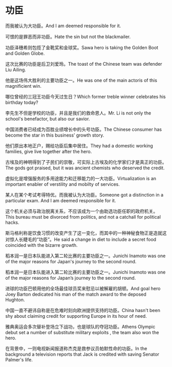 # 功臣

<p><span class="chinese">而我被认为大功臣。</span><span class="english">And I am deemed responsible for it.</span></p>

<p><span class="chinese">可恨的是罪恶而非功臣。</span><span class="english">Hate the sin but not the blackmailer.</span></p>

<p><span class="chinese">功臣泽穗希则包揽了金靴奖和金球奖。</span><span class="english">Sawa hero is taking the Golden Boot and Golden Globe.</span></p>

<p><span class="chinese">这次比赛的功臣是后卫刘爱玲。</span><span class="english">The toast of the Chinese team was defender Liu Ailing.</span></p>

<p><span class="chinese">他是这场伟大胜利的主要功臣之一。</span><span class="english">He was one of the main actoris of this magnificient win.</span></p>

<p><span class="chinese">哪位曾经的三冠王功臣今天过生日？</span><span class="english">Which former treble winner celebrates his birthday today?</span></p>

<p><span class="chinese">李先生不但是学校的功臣，并且是我们的救命恩人。</span><span class="english">Mr. Li is not only the school's benefactor, but also our savior.</span></p>

<p><span class="chinese">中国消费者已经成为百胜业绩增长中的头号功臣。</span><span class="english">The Chinese consumer has become the star in this business’ growth story.</span></p>

<p><span class="chinese">他们原出本地正户，赐给功臣后集中居住。</span><span class="english">They had a domestic working families, give live together after the hero.</span></p>

<p><span class="chinese">古埃及的神明得到了子民们的崇敬，可实际上古埃及的化学家们才是真正的功臣。</span><span class="english">The gods got praised, but it was ancient chemists who deserved the credit.</span></p>

<p><span class="chinese">虚拟化是增强服务的多用途能力和迁移能力的一大功臣。</span><span class="english">Virtualization  is an important enabler of verstility and mobilty of services.</span></p>

<p><span class="chinese">某人在某个考试考得特优。而我被认为大功臣。</span><span class="english">Someone got a distinction in a particular exam. And I am deemed responsible for it.</span></p>

<p><span class="chinese">这个机关必须与政治脱离关系，不应该成为一个由助选功臣任职的政府机关。</span><span class="english">This bureau must be divorced from politics, and not a catchall for political hacks.</span></p>

<p><span class="chinese">斯马格利称是饮食习惯的改变产生了这一变化，而其中的一种神秘食物正是造就这对惊人长睫毛的“功臣”。</span><span class="english">He said a change in diet to include a secret food coincided with the bizarre growth.</span></p>

<p><span class="chinese">稻本润一是日本队能进入第二轮比赛的主要功臣之一。</span><span class="english">Junichi Inamoto was one of the major reasons for Japan's journey to the second round.</span></p>

<p><span class="chinese">稻本润一是日本队能进入第二轮比赛的主要功臣之一。</span><span class="english">Junichi Inamoto was one of the major reasons for Japan’s journey to the second round.</span></p>

<p><span class="chinese">进球的功臣巴顿用他的全场最佳球员奖来慰忌以被解雇的胡顿。</span><span class="english">And goal hero Joey Barton dedicated his man of the match award to the deposed Hughton.</span></p>

<p><span class="chinese">中国一直不避讳自称是在危难时刻向欧洲提供支持的功臣。</span><span class="english">China hasn't been shy about claiming credit for supporting Europe in its hour of need.</span></p>

<p><span class="chinese">雅典奥运会多次替补登场立下战功，也是球队的夺冠功臣。</span><span class="english">Athens Olympic debut set a number of substitute military exploits , the team also won the hero.</span></p>

<p><span class="chinese">在背景中，一则电视新闻报道称杰克是救参议员帕默性命的功臣。</span><span class="english">In the background a television reports that Jack is credited with saving Senator Palmer's life.</span></p>

